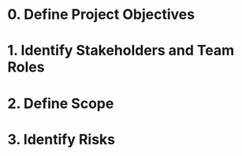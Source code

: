 # 0. Define Project Objectives

# 1. Identify Stakeholders and Team Roles

# 2. Define Scope

# 3. Identify Risks
